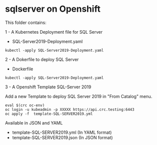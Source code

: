 # sqlserver on Openshift

This folder contains:

1 - A Kubernetes Deployment file for SQL Server 
- SQL-Server2019-Deployment.yaml
```shell
kubectl -apply SQL-Server2019-Deployment.yaml
```

2 - A Dokerfile to deploy SQL Server
- Dockerfile
```shell
kubectl -apply SQL-Server2019-Deployment.yaml
```

3 - A Openshift Template SQL-Server 2019

Add a new Template to deploy SQL Server 2019 in "From Catalog" menu.

```shell
eval $(crc oc-env)
oc login -u kubeadmin -p XXXXX https://api.crc.testing:6443
oc apply -f  template-SQL-SERVER2019.yml
```

Available in JSON and YAML
- template-SQL-SERVER2019.yml (In YAML format)
- template-SQL-SERVER2019.json (In JSON format)
